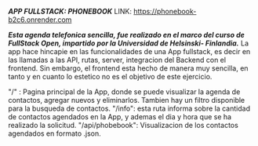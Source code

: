 ***APP FULLSTACK: PHONEBOOK*** LINK: https://phonebook-b2c6.onrender.com

***Esta agenda telefonica sencilla, fue realizado en el marco del curso de FullStack Open, impartido por la Universidad de Helsinski- Finlandia.*** 
La app hace hincapie en las funcionalidades de una App fullstack, es decir en las llamadas a las API, rutas, server, integracion del Backend con el frontend. Sin embargo, el frontend esta hecho de manera muy sencilla, en tanto y en cuanto lo estetico no es el objetivo de este ejercicio.

"/" : Pagina principal de la App, donde se puede visualizar la agenda de contactos, agregar nuevos y eliminarlos. Tambien hay un filtro disponible para la busqueda de contactos. "/info": esta ruta informa sobre la cantidad de contactos agendados en la App, y ademas el dia y hora que se ha realizado la solicitud.
"/api/phobebook": Visualizacion de los contactos agendados en formato .json.
